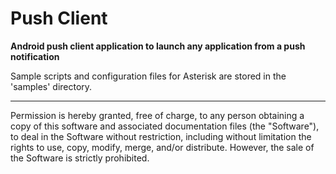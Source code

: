 Push Client
==========
**Android push client application to launch any application from a push notification**

Sample scripts and configuration files for Asterisk are stored in the 'samples' directory.

---
Permission is hereby granted, free of charge, to any person obtaining a copy of this software and associated documentation files (the "Software"), to deal in the Software without restriction, including without limitation the rights to use, copy, modify, merge, and/or distribute. However, the sale of the Software is strictly prohibited.
